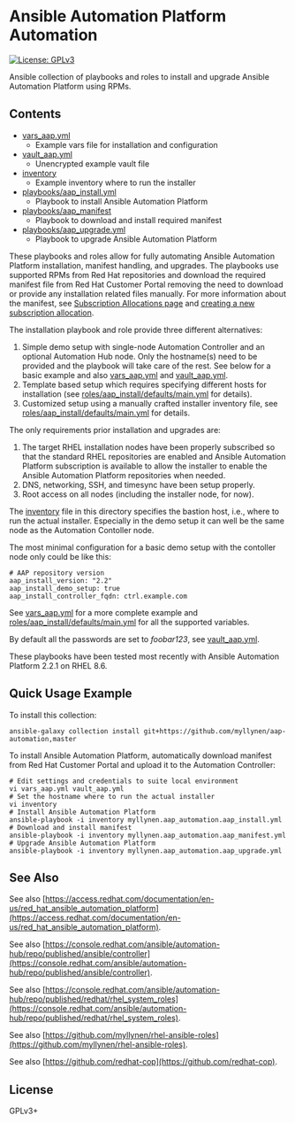 # Ansible Automation Platform Automation

[![License: GPLv3](https://img.shields.io/badge/license-GPLv3-brightgreen.svg)](https://www.gnu.org/licenses/gpl-3.0)

Ansible collection of playbooks and roles to install and upgrade
Ansible Automation Platform using RPMs.

## Contents

* [vars_aap.yml](vars_aap.yml)
  * Example vars file for installation and configuration
* [vault_aap.yml](vault_aap.yml)
  * Unencrypted example vault file
* [inventory](inventory)
  * Example inventory where to run the installer
* [playbooks/aap_install.yml](playbooks/aap_install.yml)
  * Playbook to install Ansible Automation Platform
* [playbooks/aap_manifest](playbooks/aap_manifest.yml)
  * Playbook to download and install required manifest
* [playbooks/aap_upgrade.yml](playbooks/aap_upgrade.yml)
  * Playbook to upgrade Ansible Automation Platform

These playbooks and roles allow for fully automating Ansible Automation
Platform installation, manifest handling, and upgrades. The playbooks
use supported RPMs from Red Hat repositories and download the required
manifest file from Red Hat Customer Portal removing the need to download
or provide any installation related files manually. For more information
about the manifest, see
[Subscription Allocations page](https://access.redhat.com/management/subscription_allocations)
and
[creating a new subscription allocation](https://docs.ansible.com/automation-controller/latest/html/userguide/import_license.html#obtaining-a-subscriptions-manifest).

The installation playbook and role provide three different alternatives:

1. Simple demo setup with single-node Automation Controller and an
   optional Automation Hub node. Only the hostname(s) need to be
   provided and the playbook will take care of the rest. See below for a
   basic example and also [vars_aap.yml](vars_aap.yml) and
   [vault_aap.yml](vault_aap.yml).
1. Template based setup which requires specifying different hosts
   for installation (see
   [roles/aap_install/defaults/main.yml](roles/aap_install/defaults/main.yml)
   for details).
1. Customized setup using a manually crafted installer inventory file,
   see
   [roles/aap_install/defaults/main.yml](roles/aap_install/defaults/main.yml)
   for details.

The only requirements prior installation and upgrades are:

1. The target RHEL installation nodes have been properly subscribed so
   that the standard RHEL repositories are enabled and Ansible
   Automation Platform subscription is available to allow the installer
   to enable the Ansible Automation Platform repositories when needed.
1. DNS, networking, SSH, and timesync have been setup properly.
1. Root access on all nodes (including the installer node, for now).

The [inventory](inventory) file in this directory specifies the bastion
host, i.e., where to run the actual installer. Especially in the demo
setup it can well be the same node as the Automation Contoller node.

The most minimal configuration for a basic demo setup with the
contoller node only could be like this:

```
# AAP repository version
aap_install_version: "2.2"
aap_install_demo_setup: true
aap_install_controller_fqdn: ctrl.example.com
```

See [vars_aap.yml](vars_aap.yml) for a more complete example and
[roles/aap_install/defaults/main.yml](roles/aap_install/defaults/main.yml)
for all the supported variables.

By default all the passwords are set to _foobar123_, see
[vault_aap.yml](vault_aap.yml).

These playbooks have been tested most recently with Ansible Automation
Platform 2.2.1 on RHEL 8.6.

## Quick Usage Example

To install this collection:

```
ansible-galaxy collection install git+https://github.com/myllynen/aap-automation,master
```

To install Ansible Automation Platform, automatically download manifest
from Red Hat Customer Portal and upload it to the Automation Controller:

```
# Edit settings and credentials to suite local environment
vi vars_aap.yml vault_aap.yml
# Set the hostname where to run the actual installer
vi inventory
# Install Ansible Automation Platform
ansible-playbook -i inventory myllynen.aap_automation.aap_install.yml
# Download and install manifest
ansible-playbook -i inventory myllynen.aap_automation.aap_manifest.yml
# Upgrade Ansible Automation Platform
ansible-playbook -i inventory myllynen.aap_automation.aap_upgrade.yml
```

## See Also

See also
[https://access.redhat.com/documentation/en-us/red_hat_ansible_automation_platform](https://access.redhat.com/documentation/en-us/red_hat_ansible_automation_platform).

See also
[https://console.redhat.com/ansible/automation-hub/repo/published/ansible/controller](https://console.redhat.com/ansible/automation-hub/repo/published/ansible/controller).

See also
[https://console.redhat.com/ansible/automation-hub/repo/published/redhat/rhel_system_roles](https://console.redhat.com/ansible/automation-hub/repo/published/redhat/rhel_system_roles).

See also
[https://github.com/myllynen/rhel-ansible-roles](https://github.com/myllynen/rhel-ansible-roles).

See also
[https://github.com/redhat-cop](https://github.com/redhat-cop).

## License

GPLv3+
